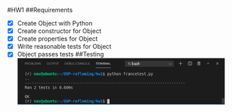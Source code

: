 #HW1
##Requirements
- [X] Create Object with Python
- [X] Create constructor for Object
- [X] Create properties for Object
- [X] Write reasonable tests for Object
- [X] Object passes tests
##Testing
![test passes](https://github.com/Rytheking/OOP-refleming/blob/main/hw1/Screen%20Shot%202021-02-05%20at%203.40.56%20PM.png)
